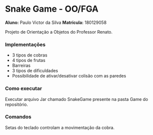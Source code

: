 <h1>Snake Game - OO/FGA</h1>
<strong>Aluno:</strong> Paulo Victor da Silva
<strong>Matrícula:</strong> 180129058

Projeto de Orientação a Objetos do Professor Renato.

<h3>Implementações</h3>
<ul>
    <li>3 tipos de cobras</li>
    <li>4 tipos de frutas</li>
    <li>Barreiras</li>
    <li>3 tipos de dificuldades</li>
    <li>Possibilidade de ativar/desativar colisão com as paredes</li>
</ul>

<h3>Como executar</h3>

Executar arquivo Jar chamado SnakeGame presente na pasta Game do repositório.

<h3>Comandos</h3>

Setas do teclado controlam a movimentação da cobra.